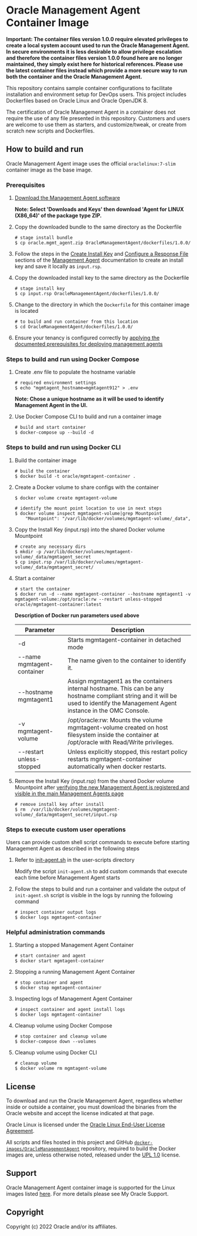 # Oracle Management Agent Container Image

**Important: The container files version 1.0.0 require elevated privileges to create a local system account used to run the Oracle Management Agent. In secure environments it is less desirable to allow privilege escalation and therefore the container files version 1.0.0 found here are no longer maintained, they simply exist here for historical references. Please use the latest container files instead which provide a more secure way to run both the container and the Oracle Management Agent.**

This repository contains sample container configurations to facilitate installation and environment setup for DevOps users. This project includes Dockerfiles based on Oracle Linux and Oracle OpenJDK 8.

The certification of Oracle Management Agent in a container does not require the use of any file presented in this
repository. Customers and users are welcome to use them as starters, and customize/tweak, or create
from scratch new scripts and Dockerfiles.

## How to build and run

Oracle Management Agent image uses the official `oraclelinux:7-slim` container image as the base image.

### Prerequisites

1. [Download the Management Agent software](https://cloud.oracle.com/macs)

    **Note: Select 'Downloads and Keys' then download 'Agent for LINUX (X86_64)' of the package type ZIP.**

1. Copy the downloaded bundle to the same directory as the Dockerfile

    ```shell
    # stage install bundle
    $ cp oracle.mgmt_agent.zip OracleManagementAgent/dockerfiles/1.0.0/
    ```

1. Follow the steps in the [Create Install Key](https://docs.oracle.com/en-us/iaas/management-agents/doc/management-agents-administration-tasks.html#GUID-C841426A-2C32-4630-97B6-DF11F05D5712) and [Configure a Response File](https://docs.oracle.com/en-us/iaas/management-agents/doc/install-management-agent-chapter.html#GUID-5D20D4A7-616C-49EC-A994-DA383D172486) sections of the [Management Agent](https://docs.oracle.com/en-us/iaas/management-agents/index.html) documentation to create an install key and save it locally as `input.rsp`.

1. Copy the downloaded install key to the same directory as the Dockerfile

    ```shell
    # stage install key
    $ cp input.rsp OracleManagementAgent/dockerfiles/1.0.0/
    ```

1. Change to the directory in which the `Dockerfile` for this container image is located

    ```shell
    # to build and run container from this location
    $ cd OracleManagementAgent/dockerfiles/1.0.0/
    ```

1. Ensure your tenancy is configured correctly by [applying the documented prerequisites for deploying management agents](https://docs.oracle.com/en-us/iaas/management-agents/doc/perform-prerequisites-deploying-management-agents.html)

### Steps to build and run using Docker Compose

1. Create .env file to populate the hostname variable

    ```shell
    # required environment settings
    $ echo "mgmtagent_hostname=mgmtagent912" > .env
    ```

    **Note: Chose a unique hostname as it will be used to identify Management Agent in the UI.**

1. Use Docker Compose CLI to build and run a container image

    ```shell
    # build and start container
    $ docker-compose up --build -d
    ```

### Steps to build and run using Docker CLI

1. Build the container image

    ```shell
    # build the container
    $ docker build -t oracle/mgmtagent-container .
    ```

1. Create a Docker volume to share configs with the container

    ```shell
    $ docker volume create mgmtagent-volume

    # identify the mount point location to use in next steps
    $ docker volume inspect mgmtagent-volume|grep Mountpoint
        "Mountpoint": "/var/lib/docker/volumes/mgmtagent-volume/_data",
    ```

1. Copy the Install Key (input.rsp) into the shared Docker volume Mountpoint

    ```shell
    # create any necessary dirs
    $ mkdir -p /var/lib/docker/volumes/mgmtagent-volume/_data/mgmtagent_secret
    $ cp input.rsp /var/lib/docker/volumes/mgmtagent-volume/_data/mgmtagent_secret/
    ```

1. Start a container

    ```shell
    # start the container
    $ docker run -d --name mgmtagent-container --hostname mgmtagent1 -v mgmtagent-volume:/opt/oracle:rw --restart unless-stopped oracle/mgmtagent-container:latest
    ```

    **Description of Docker run parameters used above**
    <!-- markdownlint-disable MD033 -->
    | Parameter | Description |
    | --------- | ----------- |
    | -d | Starts mgmtagent-container in detached mode |
    | --name mgmtagent-container | The name given to the container to identify it. |
    | --hostname mgmtagent1 | Assign mgmtagent1 as the containers internal hostname. This can be any hostname compliant string and it will be used to identify the Management Agent instance in the OMC Console. |
    | -v mgmtagent-volume | /opt/oracle:rw: Mounts the volume mgmtagent-volume created on host filesystem inside the container at /opt/oracle with Read/Write privileges. |
    | --restart unless-stopped | Unless explicitly stopped, this restart policy restarts mgmtagent-container automatically when docker restarts. |
    <!-- markdownlint-enable MD033 -->

1. Remove the Install Key (input.rsp) from the shared Docker volume Mountpoint after [verifying the new Management Agent is registered and visible in the main Management Agents page](https://docs.oracle.com/en-us/iaas/management-agents/doc/install-management-agent-chapter.html#GUID-46BE5661-012E-4557-B679-6456DBBEAA4A)

    ```shell
    # remove install key after install
    $ rm  /var/lib/docker/volumes/mgmtagent-volume/_data/mgmtagent_secret/input.rsp
    ```

### Steps to execute custom user operations

Users can provide custom shell script commands to execute before starting Management Agent as described in the following steps

1. Refer to [init-agent.sh](dockerfiles/1.0.0/user-scripts/init-agent.sh) in the user-scripts directory

    Modify the script `init-agent.sh` to add custom commands that execute each time before Management Agent starts

1. Follow the steps to build and run a container and validate the output of `init-agent.sh` script is visible in the logs by running the following command

    ```shell
    # inspect container output logs
    $ docker logs mgmtagent-container
    ```

### Helpful administration commands

1. Starting a stopped Management Agent Container

    ```shell
    # start container and agent
    $ docker start mgmtagent-container
    ```

1. Stopping a running Management Agent Container

    ```shell
    # stop container and agent
    $ docker stop mgmtagent-container
    ```

1. Inspecting logs of Management Agent Container

    ```shell
    # inspect container and agent install logs
    $ docker logs mgmtagent-container
    ```

1. Cleanup volume using Docker Compose

    ```shell
    # stop container and cleanup volume
    $ docker-compose down --volumes
    ```

1. Cleanup volume using Docker CLI

    ```shell
    # cleanup volume
    $ docker volume rm mgmtagent-volume
    ```

## License

To download and run the Oracle Management Agent, regardless whether inside or outside a container, you must download the binaries from the Oracle website and accept the license indicated at that page.

Oracle Linux is licensed under the [Oracle Linux End-User License Agreement](https://oss.oracle.com/ol/EULA).

All scripts and files hosted in this project and GitHub [`docker-images/OracleManagementAgent`](./) repository, required to build the Docker images are, unless otherwise noted, released under the [UPL 1.0](https://oss.oracle.com/licenses/upl/) license.

## Support

Oracle Management Agent container image is supported for the Linux images listed [here](https://docs.oracle.com/en-us/iaas/management-agents/doc/perform-prerequisites-deploying-management-agents.html#GUID-BC5862F0-3E68-4096-B18E-C4462BC76271). For more details please see My Oracle Support.

## Copyright

Copyright (c) 2022 Oracle and/or its affiliates.
